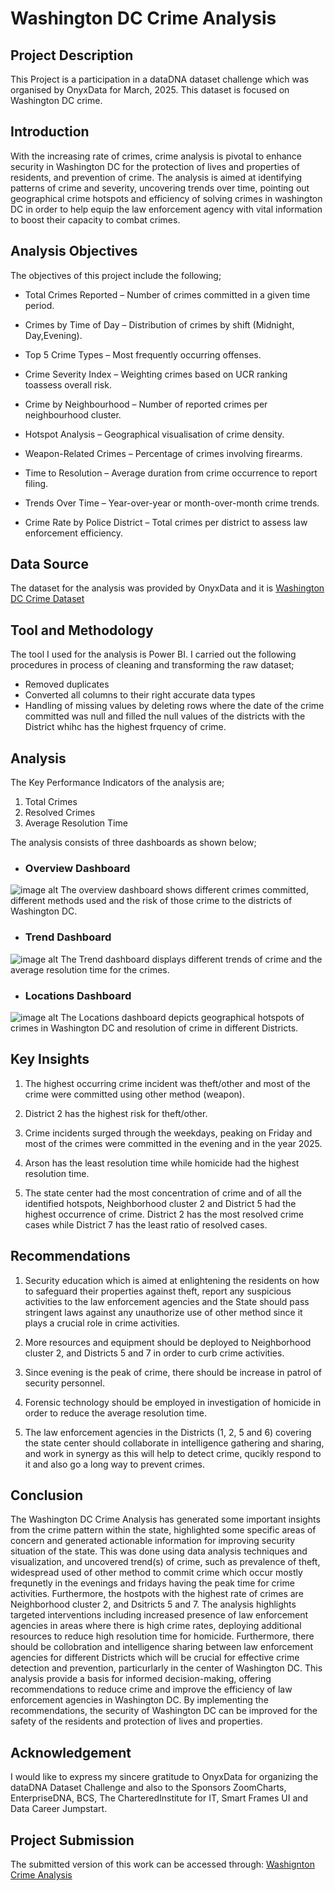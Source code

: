 # Washington DC Crime Analysis

## Project Description
This Project is a participation in a dataDNA dataset challenge which was organised by OnyxData for March, 2025. This dataset is focused on Washington DC crime.


## Introduction
With the increasing rate of crimes, crime analysis is pivotal to enhance security in Washington DC for the protection of lives and properties of residents, and prevention of crime. The analysis is aimed at identifying patterns of crime and severity, uncovering trends over time, pointing out geographical crime hotspots and efficiency of solving crimes in washington DC in order to help equip the law enforcement agency with vital information to boost their capacity to combat crimes.


## Analysis Objectives
The objectives of this project include the following;
- Total Crimes Reported – Number of crimes committed in a given time period.

- Crimes by Time of Day – Distribution of crimes by shift (Midnight, Day,Evening).

- Top 5 Crime Types – Most frequently occurring offenses. 

- Crime Severity Index – Weighting crimes based on UCR ranking toassess overall risk.

- Crime by Neighbourhood – Number of reported crimes per neighbourhood cluster.

- Hotspot Analysis – Geographical visualisation of crime density. 

- Weapon-Related Crimes – Percentage of crimes involving firearms. 

- Time to Resolution – Average duration from crime occurrence to report filing.

- Trends Over Time – Year-over-year or month-over-month crime trends.

- Crime Rate by Police District – Total crimes per district to assess law enforcement efficiency.
  

## Data Source
The dataset for the analysis was provided by OnyxData and it is [Washington DC Crime Dataset]()


## Tool and Methodology
The tool I used for the analysis is Power BI.
I carried out the following procedures in process of cleaning and transforming the raw dataset;
- Removed duplicates
- Converted all columns to their right accurate data types
- Handling of missing values by deleting rows where the date of the crime committed was null and filled the null values of the districts with the District whihc has the highest frquency of crime.
  

## Analysis
The Key Performance Indicators of the analysis are;
1. Total Crimes
2. Resolved Crimes
3. Average Resolution Time

The analysis consists of three dashboards as shown below;

- ### Overview Dashboard
  
![image alt](https://github.com/Calebdgodson/Washington-DC-Crime-Analysis/blob/3d2b498302760d7227a7f044ca3040d6696d01ba/I.png?raw=true)
The overview dashboard shows different crimes committed, different methods used and the risk of those crime to the districts of Washington DC.


- ### Trend Dashboard

![image alt](https://github.com/Calebdgodson/Washington-DC-Crime-Analysis/blob/main/II.%20Trend.png?raw=true)
The Trend dashboard displays different trends of crime and the average resolution time for the crimes.

- ### Locations Dashboard

![image alt](https://github.com/Calebdgodson/Washington-DC-Crime-Analysis/blob/main/III.%20Locations.png?raw=true)
The Locations dashboard depicts geographical hotspots of crimes in Washington DC and resolution of crime in different Districts.


## Key Insights

1. The highest occurring crime incident was theft/other and most of the crime were committed using other method (weapon).

2. District 2 has the highest risk for theft/other.

3. Crime incidents surged through the weekdays, peaking on Friday and most of the crimes were committed in the evening and in the year 2025. 

4. Arson has the least resolution time while homicide had the highest resolution time.

5. The state center had the most concentration of crime and of all the identified hotspots, Neighborhood cluster 2 and District 5 had the highest occurrence of crime. District 2 has the most resolved crime cases while District 7 has the least ratio of resolved cases.
   

## Recommendations

1. Security education which is aimed at enlightening the residents on how to safeguard their properties against theft, report any suspicious activities to the law enforcement agencies and the State should pass stringent laws against any unauthorize use of other method since it plays a crucial role in crime activities.

2. More resources and equipment should be deployed to Neighborhood cluster 2, and Districts 5 and 7 in order to curb crime activities.

3. Since evening is the peak of crime, there should be increase in patrol of security personnel.

4. Forensic technology should be employed in investigation of homicide in order to reduce the average resolution time.

5. The law enforcement agencies in the Districts (1, 2, 5 and 6) covering the state center should collaborate in intelligence gathering and sharing, and work in synergy as this will help to detect crime, qucikly respond to it and also go a long way to prevent crimes.
   

## Conclusion

The Washington DC Crime Analysis has generated some important insights from the crime pattern within the state, highlighted some specific areas of concern and generated actionable information for improving security situation of the state. This was done using data analysis techniques and visualization, and uncovered trend(s) of crime, such as prevalence of theft, widespread used of other method to commit crime which occur mostly frequnetly in the evenings and fridays having the peak time for crime activities. Furthermore, the hostpots with the highest rate of crimes are Neighborhood cluster 2, and Dsitricts 5 and 7.
The analysis highlights targeted interventions including increased presence of law enforcement agencies in areas where there is high crime rates, deploying additional resources to reduce high resolution time for homicide. Furthermore, there should be collobration and intelligence sharing between law enforcement agencies for different Districts which will be crucial for effective crime detection and prevention, particurlarly in the center of Washington DC.
This analysis provide a basis for informed decision-making, offering recommendations to reduce crime and improve the efficiency of law enforcement agencies in Washington DC. By implementing the recommendations, the security of Washington DC can be improved for the safety of the residents and protection of lives and properties.

## Acknowledgement
I would like to express my sincere gratitude to OnyxData for organizing the dataDNA Dataset Challenge and also to the Sponsors ZoomCharts, EnterpriseDNA, BCS, The CharteredInstitute for IT, Smart Frames UI and Data Career Jumpstart.

## Project Submission
The submitted version of this work can be accessed through: [Washignton Crime Analysis](https://www.linkedin.com/posts/kelechi-ikpo-38950b56_datadna-activity-7310051639770427392-32sk?utm_source=share&utm_medium=member_desktop&rcm=ACoAAAvSaFkBtoVc8bCfhk_vYdd5z1rh5iizl7g)
